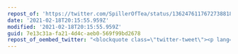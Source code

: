 ```yaml
---
repost_of: 'https://twitter.com/SpillerOfTea/status/1362476117672738818'
date: '2021-02-18T20:15:55.959Z'
modified: '2021-02-18T20:15:55.959Z'
guid: 7e13c31a-fa21-4d4c-aeb0-569f99bd2678
repost_of_oembed_twitter: "<blockquote class=\"twitter-tweet\"><p lang=\"en\" dir=\"ltr\">For the avoidance of doubt (should any remain), the words ‘I am a Tory’ will cease to be ‘toxic’ when the word ‘Tory’ is no longer synonymous with racism, homophobia, transphobia, ableism, classism, selfishness, nationalism, xenophobia, corruption and fatal, incompetent twattery.</p>&mdash; \U0001F3F3️‍\U0001F308 Max \U0001F3F3️‍\U0001F308 (@SpillerOfTea) <a href=\"https://twitter.com/SpillerOfTea/status/1362476117672738818?ref_src=twsrc%5Etfw\">February 18, 2021</a></blockquote>\n<script async src=\"https://platform.twitter.com/widgets.js\" charset=\"utf-8\"></script>\n"
---
```

 
